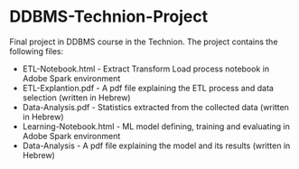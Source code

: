 # DDBMS-Technion-Project
 Final project in DDBMS course in the Technion.
 The project contains the following files:
 
<ul>
  <li>ETL-Notebook.html - Extract Transform Load process notebook in Adobe Spark environment</li>
  <li>ETL-Explantion.pdf - A pdf file explaining the ETL process and data selection (written in Hebrew)</li>
  <li>Data-Analysis.pdf - Statistics extracted from the collected data (written in Hebrew)</li>
  <li>Learning-Notebook.html - ML model defining, training and evaluating in Adobe Spark environment</li>
  <li>Data-Analysis - A pdf file explaining the model and its results (written in Hebrew)</li>
</ul>
